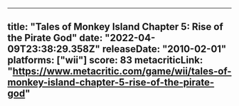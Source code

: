 
---
title: "Tales of Monkey Island Chapter 5: Rise of the Pirate God"
date: "2022-04-09T23:38:29.358Z"
releaseDate: "2010-02-01"
platforms: ["wii"]
score: 83
metacriticLink: "https://www.metacritic.com/game/wii/tales-of-monkey-island-chapter-5-rise-of-the-pirate-god"
---
